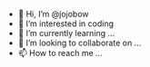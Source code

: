 - 👋 Hi, I’m @jojobow
- 👀 I’m interested in coding
- 🌱 I’m currently learning ...
- 💞️ I’m looking to collaborate on ...
- 📫 How to reach me ...

<!---
jojobow/jojobow is a ✨ special ✨ repository because its `README.md` (this file) appears on your GitHub profile.
You can click the Preview link to take a look at your changes.
--->

